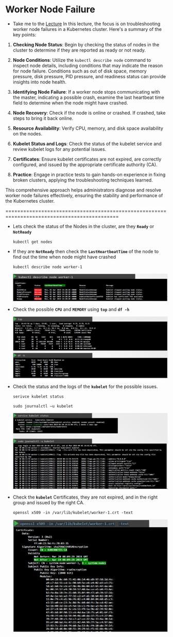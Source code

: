 # Worker Node Failure

  - Take me to the [Lecture](https://kodekloud.com/topic/worker-node-failure/)
In this lecture, the focus is on troubleshooting worker node failures in a Kubernetes cluster. Here's a summary of the key points:

1. **Checking Node Status**: Begin by checking the status of nodes in the cluster to determine if they are reported as ready or not ready.

2. **Node Conditions**: Utilize the `kubectl describe node` command to inspect node details, including conditions that may indicate the reason for node failure. Conditions such as out of disk space, memory pressure, disk pressure, PID pressure, and readiness status can provide insights into node health.

3. **Identifying Node Failure**: If a worker node stops communicating with the master, indicating a possible crash, examine the last heartbeat time field to determine when the node might have crashed.

4. **Node Recovery**: Check if the node is online or crashed. If crashed, take steps to bring it back online.

5. **Resource Availability**: Verify CPU, memory, and disk space availability on the nodes.

6. **Kubelet Status and Logs**: Check the status of the kubelet service and review kubelet logs for any potential issues.

7. **Certificates**: Ensure kubelet certificates are not expired, are correctly configured, and issued by the appropriate certificate authority (CA).

8. **Practice**: Engage in practice tests to gain hands-on experience in fixing broken clusters, applying the troubleshooting techniques learned.

This comprehensive approach helps administrators diagnose and resolve worker node failures effectively, ensuring the stability and performance of the Kubernetes cluster.



============================================================================================




  - Lets check the status of the Nodes in the cluster, are they **`Ready`** or **`NotReady`**

    ```
    kubectl get nodes
    ```

  - If they are **`NotReady`** then check the **`LastHeartbeatTime`** of the node to find out the time when node might have crashed

    ```
    kubectl describe node worker-1
    ```

    ![wrk](../../images/wrk.PNG)


  - Check the possible **`CPU`** and **`MEMORY`**  using **`top`** and **`df -h`** 

 
    ![mem](../../images/mem.PNG)


  - Check the status and the logs of the **`kubelet`** for the possible issues.

    ```
    serivce kubelet status
    ```

    ```
    sudo journalctl –u kubelet
    ```
    ![kublet](../../images/kublet.PNG)
  
    
  - Check the **`kubelet`** Certificates, they are not expired, and in the right group and issued by the right CA.

    ```
    openssl x509 -in /var/lib/kubelet/worker-1.crt -text
    ```

    ![cert](../../images/cert.PNG)


